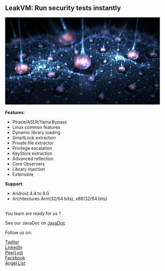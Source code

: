 <h2>LeakVM: Run security tests instantly</h2>

![LeakVM](LeakVM.jpg)

<b>Features</b>:<br>
* Ptrace/ASLR/Yama Bypass<br>
* Linux common features<br>
* Dynamic library loading<br>
* SmartLock extraction<br>
* Private file extractor<br>
* Privilege escalation<br>
* KeyStore extraction<br>
* Advanced reflection<br>
* Core Observers<br>
* Library injection<br>
* Extensible<br>

<b>Support</b>:<br>
* Android 4.4 to 6.0<br>
* Architectures Arm(32/64 bits), x86(32/64 bits)<br>

<br>You team are ready for us ?<br>

See our JavaDoc on [JavaDoc](https://xtremetechllc.github.io/LeakVM/JavaDoc/)<br>

Follow us on:

[Twitter](https://twitter.com/XtremeTechLLC)<br>
[LinkedIn](https://www.linkedin.com/company/xtremetech/)<br>
[PeerLyst](https://www.peerlyst.com/companies/extreme-tech-llc/)<br>
[Facebook](https://www.facebook.com/XtremeTechLLC/)<br>
[Angel List](https://angel.co/xtreme-tech)<br><br>
